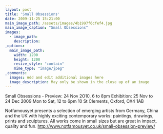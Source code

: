 ```yaml
---
layout: post
title: 'Small Obsessions'
date: 2009-11-25 15:21:00
main_image_path: /assets/images/4b1997f6cfef4.jpg
main_image_caption: "Small Obsessions"
images:
  - image_path: 
    description: 
_options:
  main_image_path:
    width: 1200
    height: 1200
    resize_style: "contain"
    mime_type: "image/jpeg"
_comments:
  images: Add and edit additional images here
  image_description: May only be shown in the close up of an image
---
```


Small Obsessions - Preview: 24 Nov 2O10, 6 to 8pm
    Exhibition: 25 Nov to 24 Dec 2009 
    Mon to Sat, 12 to 6pm 
    10 St Clements, Oxford, OX4 1AB 

Notfamousyet presents a selection of emerging artists from Germany, China and the UK with highly exciting contemporary works: paintings, drawings, prints and sculptures. All works come in small sizes but are great in impact, quality and fun.  http://www.notfamousyet.co.uk/small-obsession-preview/